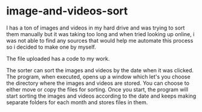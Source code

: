 # image-and-videos-sort
I has a ton of images and videos in my hard drive and was trying to sort them manually but it was taking too long and when tried looking up online, i was not able to find any sources that would help me automate this process so i decided to make one by myself.

The file uploaded has a code to my work.

The sorter can sort the images and videos by the date when it was clicked. 
The program, when executed, opens up a window which let's you choose the directory where the images and videos are stored.
You can choose to either move or copy the files for sorting.
Once you start, the program will start sorting the images and videos according to the date and keeps making separate folders for each month and stores files in them.
